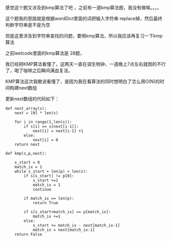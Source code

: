 感觉这个题又涉及到kmp算法了吧 ，之前有一道kmp算法题，我没有做唉。。。。

这个题我的思路就是根据wordDict里面的词把输入字符串 replace掉，然后最终判断字符串是不是为空

但是这里涉及到字符串查找的问题，要用kmp算法，所以我应该再复习一下kmp算法

之前leetcode里面的kmp算法是 28题， 

我已经把KMP算法看懂了，这两天一直在调生物钟，一道晚上7点左右就困的不行了，喝了咖啡之后瞬间满血复活。

KMP算法这次我敢说看懂了，是因为我在看算法的同时想明白了怎么用O(N)的时间构建next数组

更新next数组的代码如下：

```
def next_array(s):
    next = [0] * len(s)

    for i in range(1,len(s)):
        if s[i] == s[next[i-1]]:
            next[i] = next[i-1] +1
        else:
            next[i] = 0
    return next

def kmp(s,p,next):

    s_start = 0
    match_ix = 1
    while s_start + len(p) < len(s):
        if s[s_start] != p[0]:
            s_start +=1
            match_ix = 1
            continue

        if match_ix == len(p):
            return True

        if s[s_start+match_ix] == p[match_ix]:
            match_ix +=1
        else:
            s_start += match_ix - next[match_ix-1]
            match_ix = next[match_ix-1]
    return False

```





